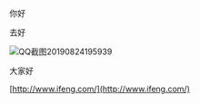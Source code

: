 你好

去好

![QQ截图20190824195939](https://i.imgur.com/zY8mifE.jpg)

大家好

[http://www.ifeng.com/](http://www.ifeng.com/)

